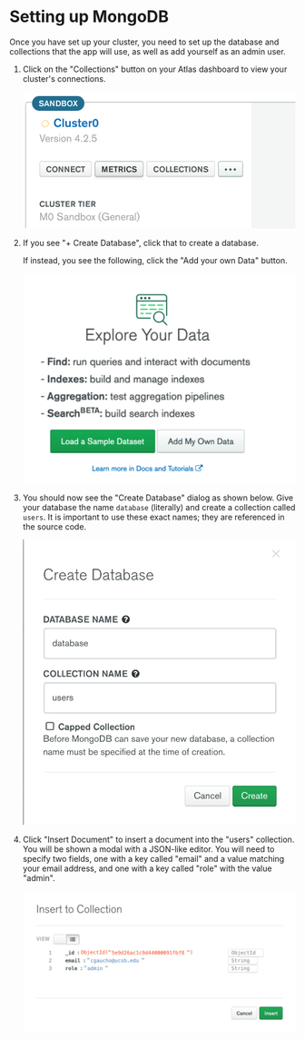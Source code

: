 # Setting up MongoDB

Once you have set up your cluster, you need to set up the database and collections that the app will use, as well as
add yourself as an admin user.

1. Click on the "Collections" button on your Atlas dashboard to view your cluster's connections.

   ![collections](./images/collections.png)

2. If you see "+ Create Database", click that to create a database.

   If instead, you see
   the following, click the "Add your own Data" button.

   ![collections](./images/first-time-collection-50.png)

3. You should now see the "Create Database" dialog as shown below. Give your database the name
   `database` (literally) and create a collection called `users`. It is important to use
   these exact names; they are referenced in the source code.

   ![create-database](./images/create-database.png)

4. Click "Insert Document" to insert a document into the "users" collection.
   You will be shown a modal with a JSON-like editor.
   You will need to specify two fields, one with a key called "email" and a value matching your email address,
   and one with a key called "role" with the value "admin".

   ![insert-admin](./images/insert-admin.png)

